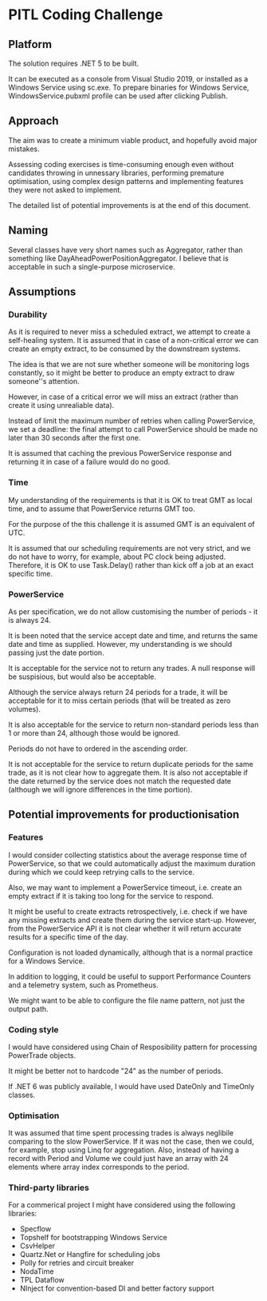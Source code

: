 # PITL Coding Challenge

## Platform
The solution requires .NET 5 to be built.

It can be executed as a console from Visual Studio 2019, or installed as a Windows Service using sc.exe.
To prepare binaries for Windows Service, WindowsService.pubxml profile can be used after clicking Publish.

## Approach
The aim was to create a minimum viable product, and hopefully avoid major mistakes.

Assessing coding exercises is time-consuming enough even without candidates throwing in unnessary libraries, 
performing premature optimisation, using complex design patterns and implementing features they were not asked to implement.

The detailed list of potential improvements is at the end of this document.

## Naming
Several classes have very short names such as Aggregator, rather than something like DayAheadPowerPositionAggregator.
I believe that is acceptable in such a single-purpose microservice.

## Assumptions
### Durability
As it is required to never miss a scheduled extract, we attempt to create a self-healing system.
It is assumed that in case of a non-critical error we can create an empty extract, to be consumed by the downstream systems.

The idea is that we are not sure whether someone will be monitoring logs constantly, so it might be better to produce 
an empty extract to draw someone''s attention.

However, in case of a critical error we will miss an extract (rather than create it using unrealiable data).

Instead of limit the maximum number of retries when calling PowerService, 
we set a deadline: the final attempt to call PowerService should be made no later than
30 seconds after the first one.

It is assumed that caching the previous PowerService response and returning it in case of a failure
would do no good.

### Time
My understanding of the requirements is that it is OK to treat GMT as local time, and to assume 
that PowerService returns GMT too.

For the purpose of the this challenge it is assumed GMT is an equivalent of UTC.

It is assumed that our scheduling requirements are not very strict, and we do not have to worry, for example, about PC clock being adjusted.
Therefore, it is OK to use Task.Delay() rather than kick off a job at an exact specific time.

### PowerService
As per specification, we do not allow customising the number of periods - it is always 24.

It is been noted that the service accept date and time, and returns the same date and time as supplied. However,
my understanding is we should passing just the date portion.

It is acceptable for the service not to return any trades. A null response will be suspisious, but would also be acceptable.

Although the service always return 24 periods for a trade, it will be acceptable for it to miss certain periods 
(that will be treated as zero volumes). 

It is also acceptable for the service to return non-standard periods less than 1 or more than 24, 
although those would be ignored.

Periods do not have to ordered in the ascending order.

It is not acceptable for the service to return duplicate periods for the same trade, as it is not clear how to aggregate them.
It is also not acceptable if the date returned by the service does not match the requested date (although we will ignore
differences in the time portion).

## Potential improvements for productionisation
### Features
I would consider collecting statistics about the average response time of PowerService, 
so that we could automatically adjust the maximum duration during which we could keep retrying calls to the service.

Also, we may want to implement a PowerService timeout, i.e. create an empty extract if it is taking too long for the service
to respond.

It might be useful to create extracts retrospectively, i.e. check if we have any missing extracts and create them during the service start-up.
However, from the PowerService API it is not clear whether it will return accurate results for a specific time of the day.

Configuration is not loaded dynamically, although that is a normal practice for a Windows Service.

In addition to logging, it could be useful to support Performance Counters and a telemetry system, such as Prometheus.

We might want to be able to configure the file name pattern, not just the output path.

### Coding style
I would have considered using Chain of Resposibility pattern for processing PowerTrade objects.

It might be better not to hardcode "24" as the number of periods.

If .NET 6 was publicly available, I would have used DateOnly and TimeOnly classes.

### Optimisation
It was assumed that time spent processing trades is always neglibile comparing to the slow PowerService.
If it was not the case, then we could, for example, stop using Linq for aggregation.
Also, instead of having a record with Period and Volume we could just have an array with 24 elements 
where array index corresponds to the period.

### Third-party libraries
For a commerical project I might have considered using the following libraries:
- Specflow
- Topshelf for bootstrapping Windows Service
- CsvHelper
- Quartz.Net or Hangfire for scheduling jobs
- Polly for retries and circuit breaker
- NodaTime
- TPL Dataflow
- NInject for convention-based DI and better factory support

